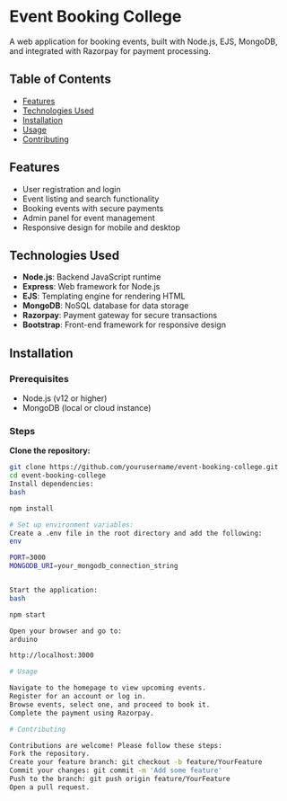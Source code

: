 # Event Booking College

A web application for booking events, built with Node.js, EJS, MongoDB, and integrated with Razorpay for payment processing.

## Table of Contents

- [Features](#features)
- [Technologies Used](#technologies-used)
- [Installation](#installation)
- [Usage](#usage)
- [Contributing](#contributing)

## Features

- User registration and login
- Event listing and search functionality
- Booking events with secure payments
- Admin panel for event management
- Responsive design for mobile and desktop

## Technologies Used

- **Node.js**: Backend JavaScript runtime
- **Express**: Web framework for Node.js
- **EJS**: Templating engine for rendering HTML
- **MongoDB**: NoSQL database for data storage
- **Razorpay**: Payment gateway for secure transactions
- **Bootstrap**: Front-end framework for responsive design

## Installation

### Prerequisites

- Node.js (v12 or higher)
- MongoDB (local or cloud instance)

### Steps

 **Clone the repository:**

   ```bash
   git clone https://github.com/yourusername/event-booking-college.git
   cd event-booking-college
Install dependencies:
bash

npm install

# Set up environment variables:
Create a .env file in the root directory and add the following:
env

PORT=3000
MONGODB_URI=your_mongodb_connection_string


Start the application:
bash

npm start

Open your browser and go to:
arduino

http://localhost:3000

# Usage

Navigate to the homepage to view upcoming events.
Register for an account or log in.
Browse events, select one, and proceed to book it.
Complete the payment using Razorpay.

# Contributing

Contributions are welcome! Please follow these steps:
Fork the repository.
Create your feature branch: git checkout -b feature/YourFeature
Commit your changes: git commit -m 'Add some feature'
Push to the branch: git push origin feature/YourFeature
Open a pull request.
